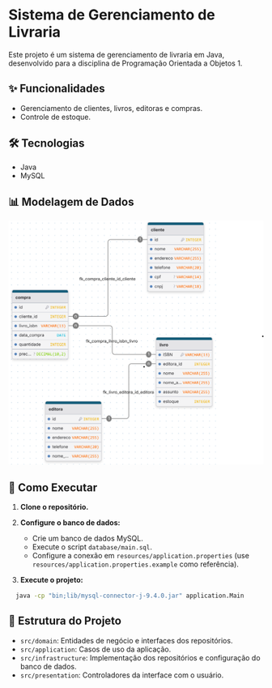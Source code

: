 # Sistema de Gerenciamento de Livraria

Este projeto é um sistema de gerenciamento de livraria em Java, desenvolvido para a disciplina de Programação Orientada a Objetos 1.

## ✨ Funcionalidades

*   Gerenciamento de clientes, livros, editoras e compras.
*   Controle de estoque.

## 🛠️ Tecnologias

*   Java
*   MySQL


## 📊 Modelagem de Dados

![Diagrama de Entidades e Relacionamentos](database/DB.png)

## 🚀 Como Executar

1.  **Clone o repositório.**

2.  **Configure o banco de dados:**
    *   Crie um banco de dados MySQL.
    *   Execute o script `database/main.sql`.
    *   Configure a conexão em `resources/application.properties` (use `resources/application.properties.example` como referência).

3.  **Execute o projeto:**
```bash
  java -cp "bin;lib/mysql-connector-j-9.4.0.jar" application.Main
```

## 📂 Estrutura do Projeto

*   `src/domain`: Entidades de negócio e interfaces dos repositórios.
*   `src/application`: Casos de uso da aplicação.
*   `src/infrastructure`: Implementação dos repositórios e configuração do banco de dados.
*   `src/presentation`: Controladores da interface com o usuário.
